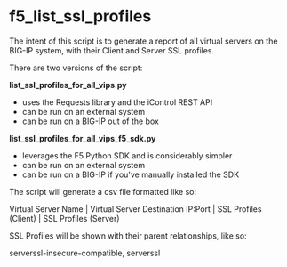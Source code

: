# f5_list_ssl_profiles

The intent of this script is to generate a report of all virtual servers on the BIG-IP system, with their Client and Server SSL profiles. 

There are two versions of the script:

**list_ssl_profiles_for_all_vips.py**
- uses the Requests library and the iControl REST API
- can be run on an external system
- can be run on a BIG-IP out of the box

**list_ssl_profiles_for_all_vips_f5_sdk.py**
- leverages the F5 Python SDK and is considerably simpler
- can be run on an external system
- can be run on a BIG-IP if you've manually installed the SDK

The script will generate a csv file formatted like so:

Virtual Server Name	| Virtual Server Destination IP:Port | SSL Profiles (Client) | SSL Profiles (Server)

SSL Profiles will be shown with their parent relationships, like so:

serverssl-insecure-compatible, serverssl
